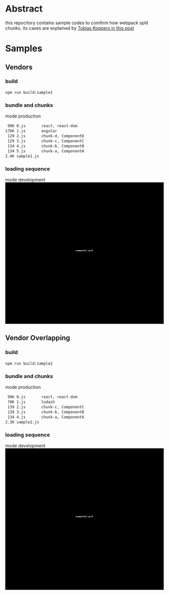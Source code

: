 # Abstract
this repocitory contains sample codes to comfirm how webpack split chunks.
its cases are explained by [Tobias Koppers in this post](https://medium.com/webpack/webpack-4-code-splitting-chunk-graph-and-the-splitchunks-optimization-be739a861366)

# Samples

## Vendors

### build
```
npm run build:sample1
```

### bundle and chunks
mode production
```
 99K 0.js       react, react-dom
176K 1.js       angular
 129 2.js       chunk-d, ComponentD
 129 3.js       chunk-c, ComponentC
 134 4.js       chunk-b, ComponentB
 134 5.js       chunk-a, ComponentA
2.4K sample1.js
```

### loading sequence
mode development
![loading sequence image](./images/sample1.gif)

## Vendor Overlapping

### build
```
npm run build:sample2
```

### bundle and chunks
mode production
```
 99K 0.js       react, react-dom
 70K 1.js       lodash
 139 2.js       chunk-c, ComponentC
 139 3.js       chunk-b, ComponentB
 134 4.js       chunk-a, ComponentA
2.3K sample2.js
```

### loading sequence
mode development
![loading sequence image](./images/sample2.gif)
